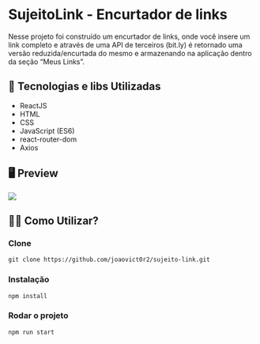 # SujeitoLink - Encurtador de links

Nesse projeto foi construído um encurtador de links, onde você insere um link completo e através de uma API de terceiros (bit.ly) é retornado uma versão reduzida/encurtada do mesmo e armazenando na aplicação dentro da seção “Meus Links”.

## 🚀 Tecnologias e libs Utilizadas
<ul>
  <li>ReactJS</li>
  <li>HTML</li>
  <li>CSS</li>  
  <li>JavaScript (ES6)</li>
  <li>react-router-dom</li>
  <li>Axios</li>
</ul>

## 🖥 Preview
<p>
    <img src="https://i.ibb.co/y5w27V8/sujeito.png">
</p>

## 👨‍🏫 Como Utilizar?
### Clone
```
git clone https://github.com/joaovict0r2/sujeito-link.git
```

### Instalação
```
npm install
```
### Rodar o projeto
```
npm run start
```
